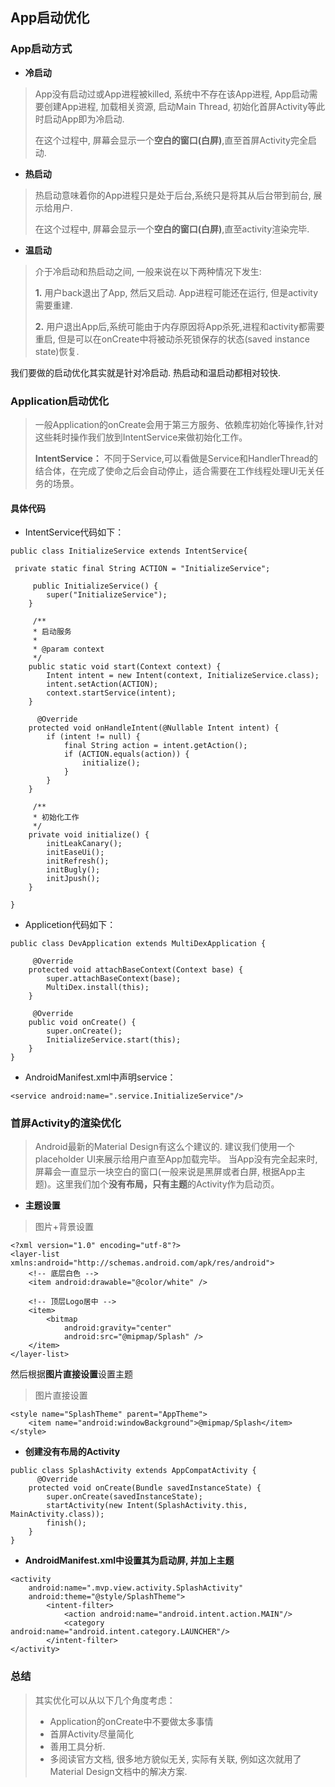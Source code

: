 ## App启动优化


### App启动方式

- **冷启动**
> App没有启动过或App进程被killed, 系统中不存在该App进程,
App启动需要创建App进程, 加载相关资源, 启动Main Thread, 初始化首屏Activity等此时启动App即为冷启动.
>
>在这个过程中, 屏幕会显示一个**空白的窗口(白屏)**,直至首屏Activity完全启动.
- **热启动**
> 热启动意味着你的App进程只是处于后台,系统只是将其从后台带到前台, 展示给用户.
>
>在这个过程中, 屏幕会显示一个**空白的窗口(白屏)**,直至activity渲染完毕.
- **温启动**
> 介于冷启动和热启动之间, 一般来说在以下两种情况下发生:
>
> **1.** 用户back退出了App, 然后又启动. App进程可能还在运行, 但是activity需要重建.
>
> **2.** 用户退出App后,系统可能由于内存原因将App杀死,进程和activity都需要重启, 但是可以在onCreate中将被动杀死锁保存的状态(saved instance state)恢复.

我们要做的启动优化其实就是针对冷启动. 热启动和温启动都相对较快.

### Application启动优化

> 一般Application的onCreate会用于第三方服务、依赖库初始化等操作,针对这些耗时操作我们放到IntentService来做初始化工作。
>
>**IntentService：** 不同于Service,可以看做是Service和HandlerThread的结合体，在完成了使命之后会自动停止，适合需要在工作线程处理UI无关任务的场景。

#### 具体代码

- IntentService代码如下：

```
public class InitializeService extends IntentService{

 private static final String ACTION = "InitializeService";

     public InitializeService() {
        super("InitializeService");
    }

     /**
     * 启动服务
     *
     * @param context
     */
    public static void start(Context context) {
        Intent intent = new Intent(context, InitializeService.class);
        intent.setAction(ACTION);
        context.startService(intent);
    }

      @Override
    protected void onHandleIntent(@Nullable Intent intent) {
        if (intent != null) {
            final String action = intent.getAction();
            if (ACTION.equals(action)) {
                initialize();
            }
        }
    }

     /**
     * 初始化工作
     */
    private void initialize() {
        initLeakCanary();
        initEaseUi();
        initRefresh();
        initBugly();
        initJpush();
    }

}

```

- Applicetion代码如下：

```
public class DevApplication extends MultiDexApplication {

     @Override
    protected void attachBaseContext(Context base) {
        super.attachBaseContext(base);
        MultiDex.install(this);
    }

     @Override
    public void onCreate() {
        super.onCreate();
        InitializeService.start(this);
    }
}

```
- AndroidManifest.xml中声明service：

```
<service android:name=".service.InitializeService"/>

```

### 首屏Activity的渲染优化

> Android最新的Material Design有这么个建议的. 建议我们使用一个placeholder UI来展示给用户直至App加载完毕。
当App没有完全起来时,屏幕会一直显示一块空白的窗口(一般来说是黑屏或者白屏, 根据App主题)。这里我们加个**没有布局，只有主题**的Activity作为启动页。



- **主题设置**

> 图片+背景设置

```
<?xml version="1.0" encoding="utf-8"?>
<layer-list xmlns:android="http://schemas.android.com/apk/res/android">
    <!-- 底层白色 -->
    <item android:drawable="@color/white" />

    <!-- 顶层Logo居中 -->
    <item>
        <bitmap
            android:gravity="center"
            android:src="@mipmap/Splash" />
    </item>
</layer-list>
```
然后根据**图片直接设置**设置主题


> 图片直接设置

```
<style name="SplashTheme" parent="AppTheme">
    <item name="android:windowBackground">@mipmap/Splash</item>
</style>

```

- **创建没有布局的Activity**


```
public class SplashActivity extends AppCompatActivity {
      @Override
    protected void onCreate(Bundle savedInstanceState) {
        super.onCreate(savedInstanceState);
        startActivity(new Intent(SplashActivity.this, MainActivity.class));
        finish();
    }
}
```
- **AndroidManifest.xml中设置其为启动屏, 并加上主题**

```
<activity
    android:name=".mvp.view.activity.SplashActivity"
    android:theme="@style/SplashTheme">
        <intent-filter>
            <action android:name="android.intent.action.MAIN"/>
            <category android:name="android.intent.category.LAUNCHER"/>
        </intent-filter>
</activity>

```

### 总结

> 其实优化可以从以下几个角度考虑：
> - Application的onCreate中不要做太多事情
> - 首屏Activity尽量简化
> - 善用工具分析.
> - 多阅读官方文档, 很多地方貌似无关, 实际有关联, 例如这次就用了Material Design文档中的解决方案.



